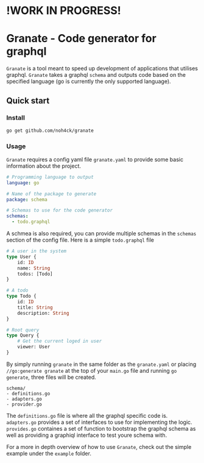 # !WORK IN PROGRESS!

# Granate - Code generator for graphql 
`Granate` is a tool meant to speed up development of applications that utilises
graphql. `Granate` takes a graphql `schema` and outputs code based on the
specified language (go is currently the only supported language).

## Quick start
### Install
```sh
go get github.com/noh4ck/granate
```

### Usage
`Granate` requires a config yaml file `granate.yaml` to provide some basic
information about the project.
```yaml
# Programming language to output
language: go

# Name of the package to generate
package: schema

# Schemas to use for the code generator
schemas:
  - todo.graphql
```

A schmea is also required, you can provide multiple schemas in the `schemas`
section of the config file. Here is a simple `todo.graphql` file
```graphql
# A user in the system
type User {
    id: ID
    name: String
    todos: [Todo]
}

# A todo
type Todo {
    id: ID
    title: String
    description: String
}

# Root query
type Query {
    # Get the current loged in user
    viewer: User
}

```

By simply running `granate` in the same folder as the `granate.yaml` or placing
`//go:generate granate` at the top of your `main.go` file and running `go
generate`, three files will be created.
```
schema/
- definitions.go
- adapters.go
- provider.go
```

The `definitions.go` file is where all the graphql specific code is.
`adapters.go` provides a set of interfaces to use for implementing the logic.
`provides.go` containes a set of function to bootstrap the graphql schema as
well as providing a graphiql interface to test youre schema with.

For a more in depth overview of how to use `Granate`, check out the simple example under the `example` folder.


